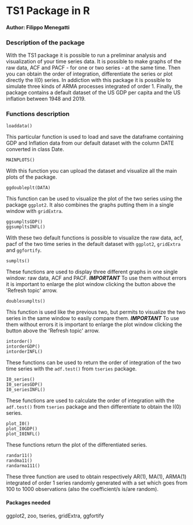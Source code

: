 <h1>TS1 Package in R</h1>

<h4>Author: Filippo Menegatti</h4>

<h3>Description of the package</h3>

With the TS1 package it is possible to run a preliminar analysis and visualization of your time series data. It is possible to make graphs of the raw data, ACF and PACF - for one or two series - at the same time. Then you can obtain the order of integration, differentiate the series or plot directly the I(0) series. In addiction with this package it is possible to simulate three kinds of ARMA processes integrated of order 1. Finally, the package contains a default dataset of the US GDP per capita and the US inflation between 1948 and 2019.

<h3>Functions description</h3>

```{r}
loaddata()
```
This particular function is used to load and save the dataframe containing GDP and Inflation data from our default dataset with the column DATE converted in class Date.

```{r}
MAINPLOTS()
```
With this function you can upload the dataset and visualize all the main plots of the package.

```{r}
ggdoubleplt(DATA)
```
This function can be used to visualize the plot of the two series using the package `ggplot2`. It also combines the graphs putting them in a single window with `gridExtra`.

```{r}
ggsumpltsGDP()
ggsumpltsINFL()
```
With these two default functions is possible to visualize the raw data, acf, pacf of the two time series in the default dataset with `ggplot2`, `gridExtra` and `ggfortify`.

```{r}
sumplts()
```
These functions are used to display three different graphs in one single window: raw data, ACF and PACF. 
***IMPORTANT*** To use them without errors it is important to enlarge the plot window clicking the button above the 'Refresh topic' arrow.

```{r}
doublesumplts()
```
This function is used like the previous two, but permits to visualize the two series in the same window to easily compare them. 
***IMPORTANT*** To use them without errors it is important to enlarge the plot window clicking the button above the 'Refresh topic' arrow.

```{r}
intorder()
intorderGDP()
intorderINFL()
```
These functions can be used to return the order of integration of the two time series with the `adf.test()` from `tseries` package.

```{r}
I0_series()
I0_seriesGDP()
I0_seriesINFL()
```
These functions are used to calculate the order of integration with the `adf.test()` from `tseries` package and then differentiate to obtain the I(0) series.

```{r}
plot_I0()
plot_I0GDP()
plot_I0INFL()
```
These functions return the plot of the differentiated series.

```{r}
randar11()
randma11()
randarma111()
```
These three function are used to obtain respectively AR(1), MA(1), ARMA(1) integrated of order 1 series randomly generated with a set which goes from 100 to 1000 observations (also the coefficient/s is/are random).

<h4>Packages needed</h4>
ggplot2, zoo, tseries, gridExtra, ggfortify
